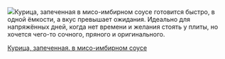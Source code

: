 <!--2025-05-13 14:42:41-->
<div class="yb">
  <div class="rss povarenok"><a href="https://www.povarenok.ru/recipes/show/182632/"><img src="https://www.povarenok.ru/data/cache/2025may/13/14/3175742_46068-640x480.jpg"></a>Курица, запеченная в мисо-имбирном 
соусе готовится быстро, в одной ёмкости, а вкус превышает ожидания. Идеально для напряжённых дней, когда нет времени и желания стоять у плиты, но хочется чего-то сочного, пряного и оригинального. <p class="titl"><a href="https://www.povarenok.ru/recipes/show/182632/">Курица, запеченная. в мисо-имбирном соусе</a></p></div>
</div>
